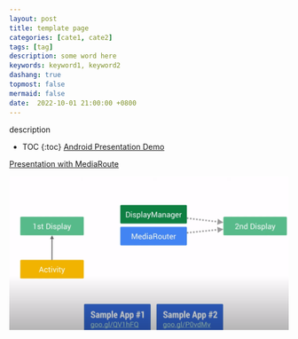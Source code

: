 ```yaml
---
layout: post
title: template page
categories: [cate1, cate2]
tags: [tag]
description: some word here
keywords: keyword1, keyword2
dashang: true
topmost: false
mermaid: false
date:  2022-10-01 21:00:00 +0800
---
```


description

<!-- more -->

* TOC
{:toc}
[Android Presentation Demo](https://android.googlesource.com/platform/development/+/master/samples/ApiDemos/src/com/example/android/apis/app/PresentationActivity.java)

[Presentation with MediaRoute](https://android.googlesource.com/platform/development/+/master/samples/ApiDemos/src/com/example/android/apis/app/PresentationWithMediaRouterActivity.java)





![image-20221109232934072](assets/image-20221109232934072.png)

```java

```

